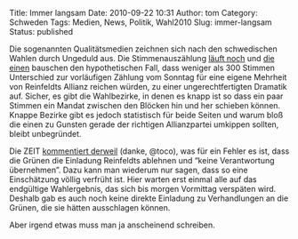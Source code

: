Title: Immer langsam
Date: 2010-09-22 10:31
Author: tom
Category: Schweden
Tags: Medien, News, Politik, Wahl2010
Slug: immer-langsam
Status: published

Die sogenannten Qualitätsmedien zeichnen sich nach den schwedischen
Wahlen durch Ungeduld aus. Die Stimmenauszählung [läuft
noch](http://www.val.se/val/val2010/slutresultat/R/rike/index.html) und
[die
einen](http://www.dn.se/nyheter/valet2010/nagra-fa-roster-kan-vanda-valet-1.1174836)
bauschen den hypothetischen Fall, dass weniger als 300 Stimmen
Unterschied zur vorläufigen Zählung vom Sonntag für eine eigene Mehrheit
von Reinfeldts Allianz reichen würden, zu einer ungerechtfertigten
Dramatik auf. Sicher, es gibt die Wahlbezirke, in denen es knapp ist so
dass ein paar Stimmen ein Mandat zwischen den Blöcken hin und her
schieben können. Knappe Bezirke gibt es jedoch statistisch für beide
Seiten und warum bloß die einen zu Gunsten gerade der richtigen
Allianzpartei umkippen sollten, bleibt unbegründet.

Die ZEIT [kommentiert
derweil](http://www.zeit.de/politik/ausland/2010-09/schweden-gruene-konservatismus)
(danke, @toco), was für ein Fehler es ist, dass die Grünen die Einladung
Reinfeldts ablehnen und “keine Verantwortung übernehmen”. Dazu kann man
wiederum nur sagen, dass so eine Einschätzung völlig verfrüht ist. Hier
warten erst einmal alle auf das endgültige Wahlergebnis, das sich bis
morgen Vormittag verspäten wird. Deshalb gab es auch noch keine direkte
Einladung zu Verhandlungen an die Grünen, die sie hätten ausschlagen
können.

Aber irgend etwas muss man ja anscheinend schreiben.

